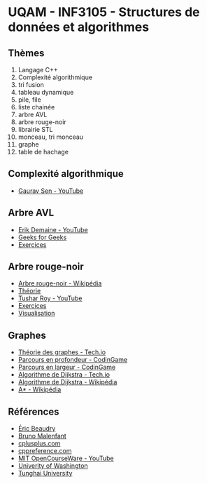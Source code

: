 # UQAM - INF3105 - Structures de données et algorithmes

## Thèmes
1. Langage C++
2. Complexité algorithmique
3. tri fusion
4. tableau dynamique
5. pile, file
6. liste chainée
7. arbre AVL
8. arbre rouge-noir
9. librairie STL
10. monceau, tri monceau
11. graphe
12. table de hachage

## Complexité algorithmique
* [Gaurav Sen - YouTube](https://www.youtube.com/watch?v=fZc3ijGM0aM&t=322s)

## Arbre AVL
* [Erik Demaine - YouTube](https://www.youtube.com/watch?v=FNeL18KsWPc)
* [Geeks for Geeks](https://www.geeksforgeeks.org/?p=17679)
* [Exercices](/exercices/arbre-avl)

## Arbre rouge-noir
* [Arbre rouge-noir - Wikipédia](https://en.wikipedia.org/wiki/Red%E2%80%93black_tree)
* [Théorie](/theorie/arbre-rouge-noir)
* [Tushar Roy - YouTube](https://www.youtube.com/watch?v=CTvfzU_uNKE&t=888s)
* [Exercices](/exercices/arbre-rouge-noir)
* [Visualisation](http://www.cs.armstrong.edu/liang/animation/web/RBTree.html)

## Graphes
* [Théorie des graphes - Tech.io](https://tech.io/playgrounds/5470/graph-theory-basics/basics)
* [Parcours en profondeur - CodinGame](https://www.codingame.com/learn/DFS)
* [Parcours en largeur - CodinGame](https://www.codingame.com/learn/BFS)
* [Algorithme de Dijkstra - Tech.io](https://tech.io/playgrounds/1608/shortest-paths-with-dijkstras-algorithm/introduction)
* [Algorithme de Dijkstra - Wikipédia](https://en.wikipedia.org/wiki/Dijkstra%27s_algorithm)
* [A* - Wikipédia](https://en.wikipedia.org/wiki/A*_search_algorithm)

## Références
* [Éric Beaudry](http://ericbeaudry.ca/INF3105/)
* [Bruno Malenfant](http://www.labunix.uqam.ca/~malenfant_b/inf3105/inf3105.html)
* [cplusplus.com](http://www.cplusplus.com/)
* [cppreference.com](http://en.cppreference.com/w/)
* [MIT OpenCourseWare - YouTube](https://www.youtube.com/playlist?list=PLUl4u3cNGP61Oq3tWYp6V_F-5jb5L2iHb)
* [Univerity of Washington](https://courses.cs.washington.edu/)
* [Tunghai University](http://www2.thu.edu.tw/~emtools/Adv.%20Data%20Structure/AVL%20Tree/AVLTrees02.pdf)
